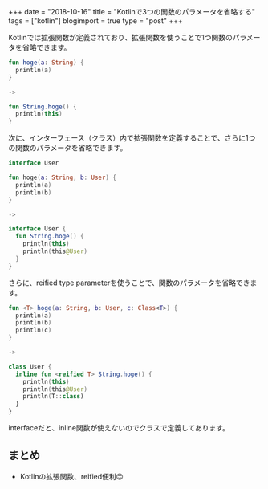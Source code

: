 +++
date = "2018-10-16"
title = "Kotlinで3つの関数のパラメータを省略する"
tags = ["kotlin"]
blogimport = true
type = "post"
+++

Kotlinでは拡張関数が定義されており、拡張関数を使うことで1つ関数のパラメータを省略できます。

```kotlin
fun hoge(a: String) {
  println(a)
}

->

fun String.hoge() {
  println(this)
}
```

次に、インターフェース（クラス）内で拡張関数を定義することで、さらに1つの関数のパラメータを省略できます。

```kotlin
interface User

fun hoge(a: String, b: User) {
  println(a)
  println(b)
}

->

interface User {
  fun String.hoge() {
    println(this)
    println(this@User)
  }
}
```

さらに、reified type parameterを使うことで、関数のパラメータを省略できます。

```kotlin
fun <T> hoge(a: String, b: User, c: Class<T>) {
  println(a)
  println(b)
  println(c)
}

->

class User {
  inline fun <reified T> String.hoge() {
    println(this)
    println(this@User)
    println(T::class)
  }
}
```

interfaceだと、inline関数が使えないのでクラスで定義してあります。

## まとめ

- Kotlinの拡張関数、reified便利😊

